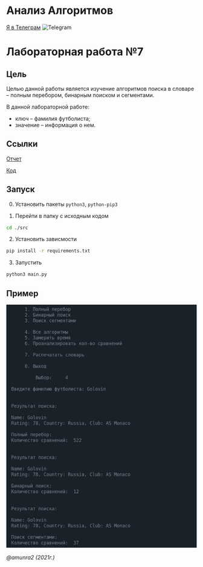 # Анализ Алгоритмов

 [Я в Телеграм](https://t.me/amunra2) <img src="https://img.icons8.com/external-tal-revivo-shadow-tal-revivo/344/external-telegram-is-a-cloud-based-instant-messaging-and-voice-over-ip-service-logo-shadow-tal-revivo.png" alt="Telegram" width=15>

# Лабораторная работа №7

## Цель

Целью данной работы является изучение алгоритмов поиска в словаре – полным перебором, бинарным поиском и сегментами.

В данной лабораторной работе:
* ключ – фамилия футболиста;
* значение – информация о нем.

## Ссылки

[Отчет](./docs/cvetkov53b_report.pdf)

[Код](./src)

## Запуск

0. Установить пакеты `python3`, `python-pip3`

1. Перейти в папку с исходным кодом
   
```bash
cd ./src
```

2. Установить зависмости
   
```bash
pip install -r requirements.txt
```

3. Запустить
   
```bash
python3 main.py
```

## Пример

<img src="./docs/img/example.jpg"/>


_@amunra2 (2021г.)_
